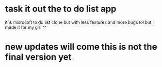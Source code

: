 # task it out the to do list app

it is microsoft to do list clone but with less features and more bugs lol
but i made it for my girl ^^

# new updates will come this is not the final version yet
